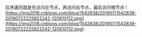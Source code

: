 后序遍历就是先访问左节点，再访问右节点，最后访问根节点
![https://img2018.cnblogs.com/blog/1542838/201907/1542838-20190722225822242-120610112.png](https://img2018.cnblogs.com/blog/1542838/201907/1542838-20190722225822242-120610112.png)